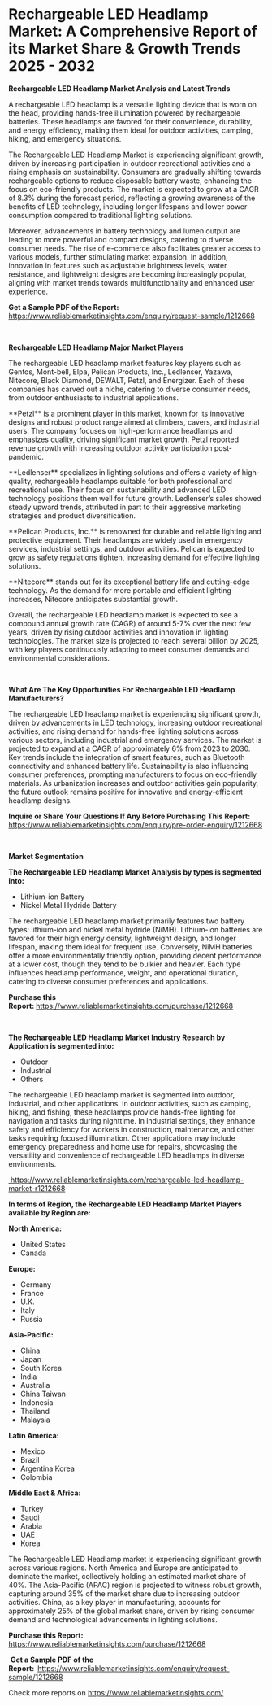 <p><h1>Rechargeable LED Headlamp Market: A Comprehensive Report of its Market Share & Growth Trends 2025 - 2032</h1></p><p><strong>Rechargeable LED Headlamp Market Analysis and Latest Trends</strong></p>
<p><p>A rechargeable LED headlamp is a versatile lighting device that is worn on the head, providing hands-free illumination powered by rechargeable batteries. These headlamps are favored for their convenience, durability, and energy efficiency, making them ideal for outdoor activities, camping, hiking, and emergency situations.</p><p>The Rechargeable LED Headlamp Market is experiencing significant growth, driven by increasing participation in outdoor recreational activities and a rising emphasis on sustainability. Consumers are gradually shifting towards rechargeable options to reduce disposable battery waste, enhancing the focus on eco-friendly products. The market is expected to grow at a CAGR of 8.3% during the forecast period, reflecting a growing awareness of the benefits of LED technology, including longer lifespans and lower power consumption compared to traditional lighting solutions.</p><p>Moreover, advancements in battery technology and lumen output are leading to more powerful and compact designs, catering to diverse consumer needs. The rise of e-commerce also facilitates greater access to various models, further stimulating market expansion. In addition, innovation in features such as adjustable brightness levels, water resistance, and lightweight designs are becoming increasingly popular, aligning with market trends towards multifunctionality and enhanced user experience.</p></p>
<p><strong>Get a Sample PDF of the Report:&nbsp;</strong> <a href="https://www.reliablemarketinsights.com/enquiry/request-sample/1212668?utm_campaign=2183&utm_medium=2&utm_source=Github&utm_content=ia&utm_term=24032025&utm_id=rechargeable-led-headlamp">https://www.reliablemarketinsights.com/enquiry/request-sample/1212668</a></p>
<p>&nbsp;</p>
<p><strong>Rechargeable LED Headlamp Major Market Players</strong></p>
<p><p>The rechargeable LED headlamp market features key players such as Gentos, Mont-bell, Elpa, Pelican Products, Inc., Ledlenser, Yazawa, Nitecore, Black Diamond, DEWALT, Petzl, and Energizer. Each of these companies has carved out a niche, catering to diverse consumer needs, from outdoor enthusiasts to industrial applications.</p><p>**Petzl** is a prominent player in this market, known for its innovative designs and robust product range aimed at climbers, cavers, and industrial users. The company focuses on high-performance headlamps and emphasizes quality, driving significant market growth. Petzl reported revenue growth with increasing outdoor activity participation post-pandemic.</p><p>**Ledlenser** specializes in lighting solutions and offers a variety of high-quality, rechargeable headlamps suitable for both professional and recreational use. Their focus on sustainability and advanced LED technology positions them well for future growth. Ledlenser’s sales showed steady upward trends, attributed in part to their aggressive marketing strategies and product diversification.</p><p>**Pelican Products, Inc.** is renowned for durable and reliable lighting and protective equipment. Their headlamps are widely used in emergency services, industrial settings, and outdoor activities. Pelican is expected to grow as safety regulations tighten, increasing demand for effective lighting solutions.</p><p>**Nitecore** stands out for its exceptional battery life and cutting-edge technology. As the demand for more portable and efficient lighting increases, Nitecore anticipates substantial growth.</p><p>Overall, the rechargeable LED headlamp market is expected to see a compound annual growth rate (CAGR) of around 5-7% over the next few years, driven by rising outdoor activities and innovation in lighting technologies. The market size is projected to reach several billion by 2025, with key players continuously adapting to meet consumer demands and environmental considerations.</p></p>
<p>&nbsp;</p>
<p><strong>What Are The Key Opportunities For Rechargeable LED Headlamp Manufacturers?</strong></p>
<p><p>The rechargeable LED headlamp market is experiencing significant growth, driven by advancements in LED technology, increasing outdoor recreational activities, and rising demand for hands-free lighting solutions across various sectors, including industrial and emergency services. The market is projected to expand at a CAGR of approximately 6% from 2023 to 2030. Key trends include the integration of smart features, such as Bluetooth connectivity and enhanced battery life. Sustainability is also influencing consumer preferences, prompting manufacturers to focus on eco-friendly materials. As urbanization increases and outdoor activities gain popularity, the future outlook remains positive for innovative and energy-efficient headlamp designs.</p></p>
<p><strong>Inquire or Share Your Questions If Any Before Purchasing This Report:</strong> <a href="https://www.reliablemarketinsights.com/enquiry/pre-order-enquiry/1212668?utm_campaign=2183&utm_medium=2&utm_source=Github&utm_content=ia&utm_term=24032025&utm_id=rechargeable-led-headlamp">https://www.reliablemarketinsights.com/enquiry/pre-order-enquiry/1212668</a></p>
<p>&nbsp;</p>
<p><strong>Market Segmentation</strong></p>
<p><strong>The Rechargeable LED Headlamp Market Analysis by types is segmented into:</strong></p>
<p><ul><li>Lithium-ion Battery</li><li>Nickel Metal Hydride Battery</li></ul></p>
<p><p>The rechargeable LED headlamp market primarily features two battery types: lithium-ion and nickel metal hydride (NiMH). Lithium-ion batteries are favored for their high energy density, lightweight design, and longer lifespan, making them ideal for frequent use. Conversely, NiMH batteries offer a more environmentally friendly option, providing decent performance at a lower cost, though they tend to be bulkier and heavier. Each type influences headlamp performance, weight, and operational duration, catering to diverse consumer preferences and applications.</p></p>
<p><strong>Purchase this Report:&nbsp;</strong><a href="https://www.reliablemarketinsights.com/purchase/1212668?utm_campaign=2183&utm_medium=2&utm_source=Github&utm_content=ia&utm_term=24032025&utm_id=rechargeable-led-headlamp">https://www.reliablemarketinsights.com/purchase/1212668</a></p>
<p>&nbsp;</p>
<p><strong>The Rechargeable LED Headlamp Market Industry Research by Application is segmented into:</strong></p>
<p><ul><li>Outdoor</li><li>Industrial</li><li>Others</li></ul></p>
<p><p>The rechargeable LED headlamp market is segmented into outdoor, industrial, and other applications. In outdoor activities, such as camping, hiking, and fishing, these headlamps provide hands-free lighting for navigation and tasks during nighttime. In industrial settings, they enhance safety and efficiency for workers in construction, maintenance, and other tasks requiring focused illumination. Other applications may include emergency preparedness and home use for repairs, showcasing the versatility and convenience of rechargeable LED headlamps in diverse environments.</p></p>
<p><a href="https://www.reliablemarketinsights.com/rechargeable-led-headlamp-market-r1212668?utm_campaign=2183&utm_medium=2&utm_source=Github&utm_content=ia&utm_term=24032025&utm_id=rechargeable-led-headlamp">&nbsp;https://www.reliablemarketinsights.com/rechargeable-led-headlamp-market-r1212668</a></p>
<p><strong>In terms of Region, the Rechargeable LED Headlamp Market Players available by Region are:</strong></p>
<p>
    <p> <strong> North America: </strong>
        <ul>
            <li>United States</li>
            <li>Canada</li>
        </ul>
        </p> 
    <p> <strong> Europe: </strong>
        <ul>
            <li>Germany</li>
            <li>France</li>
            <li>U.K.</li>
            <li>Italy</li>
            <li>Russia</li>
        </ul>
        </p> 
    <p> <strong> Asia-Pacific: </strong>
        <ul>
            <li>China</li>
            <li>Japan</li>
            <li>South Korea</li>
            <li>India</li>
            <li>Australia</li>
            <li>China Taiwan</li>
            <li>Indonesia</li>
            <li>Thailand</li>
            <li>Malaysia</li>
        </ul>
        </p> 
    <p> <strong> Latin America: </strong>
        <ul>
            <li>Mexico</li>
            <li>Brazil</li>
            <li>Argentina Korea</li>
            <li>Colombia</li>
        </ul>
        </p> 
    <p> <strong> Middle East & Africa: </strong>
        <ul>
            <li>Turkey</li>
            <li>Saudi</li>
            <li>Arabia</li>
            <li>UAE</li>
            <li>Korea</li>
        </ul>
    </p>
    </p>
<p><p>The Rechargeable LED Headlamp market is experiencing significant growth across various regions. North America and Europe are anticipated to dominate the market, collectively holding an estimated market share of 40%. The Asia-Pacific (APAC) region is projected to witness robust growth, capturing around 35% of the market share due to increasing outdoor activities. China, as a key player in manufacturing, accounts for approximately 25% of the global market share, driven by rising consumer demand and technological advancements in lighting solutions.</p></p>
<p><strong>Purchase this Report: </strong><a href="https://www.reliablemarketinsights.com/purchase/1212668?utm_campaign=2183&utm_medium=2&utm_source=Github&utm_content=ia&utm_term=24032025&utm_id=rechargeable-led-headlamp">https://www.reliablemarketinsights.com/purchase/1212668</a></p>
<p>&nbsp;<strong>Get a Sample PDF of the Report:&nbsp;&nbsp;</strong><a href="https://www.reliablemarketinsights.com/enquiry/request-sample/1212668?utm_campaign=2183&utm_medium=2&utm_source=Github&utm_content=ia&utm_term=24032025&utm_id=rechargeable-led-headlamp">https://www.reliablemarketinsights.com/enquiry/request-sample/1212668</a></p>
<p><strong></strong></p>
<p>Check more reports on <a href="https://www.reliablemarketinsights.com/?utm_campaign=2183&utm_medium=2&utm_source=Github&utm_content=ia&utm_term=24032025&utm_id=rechargeable-led-headlamp">https://www.reliablemarketinsights.com/</a></p>